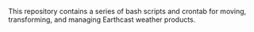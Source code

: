 This repository contains a series of bash scripts and crontab for moving, transforming, and managing Earthcast weather products.
